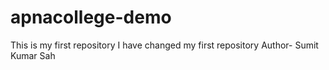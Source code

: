 # apnacollege-demo
This is my first repository
I have changed my first repository
Author- Sumit Kumar Sah

